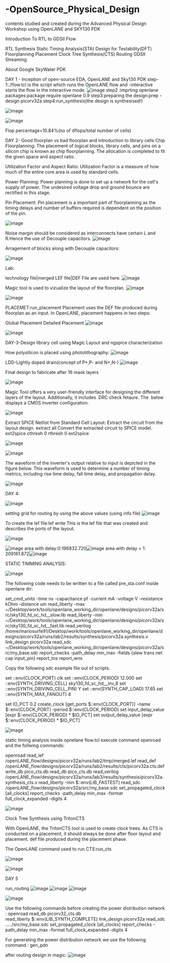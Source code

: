 # -OpenSource_Physical_Design
contents studied and created during the Advanced Physical Design Workshop using OpenLANE and SKY130 PDK

Introduction To RTL to GDSII Flow

RTL Synthesis
Static Timing Analysis(STA)
Design for Testability(DFT)
Floorplanning
Placement
Clock Tree Synthesis(CTS)
Routing
GDSII Streaming


About Google SkyWater PDK

DAY 1 - Inception of open-source EDA, OpenLANE and Sky130 PDK
step-1:./flow.tcl is the script which runs the OpenLANE flow and -interactive starts the flow in the interactive mode. 
![image](https://user-images.githubusercontent.com/93296554/183036477-9219a889-10ad-4cf0-b04c-30626fde92a9.png)
step2 :imprting openlane packages:package require openlane 0.9
step3:preparing the design:prep -design picorv32a
step4:run_synthesis(the design is synthesised!)


![image](https://user-images.githubusercontent.com/93296554/183043895-e6437db4-f2d1-4885-af0d-4bdd7d907f5d.png)


![image](https://user-images.githubusercontent.com/93296554/183045846-e2e93650-a109-4a27-9664-d6f4f90ec7eb.png)

Flop percentage=10.84%(no of dflops/total number of cells)

DAY 2- Good floorplan vs bad floorplan and introduction to library cells
Chip Floorplanning:
The placement of logical blocks, library cells, and pins on a silicon chip is known as chip floorplanning. The allocation is completed to fit the given space and aspect ratio.

Utilization Factor and Aspect Ratio:
Utilization Factor is a measure of how much of the entire core area is used by standard cells.

Power Planning:
Power planning is done to set up a network for the cell's supply of power.
The undesired voltage drop and ground bounce are rectified in this stage.

Pin Placement:
Pin placement is a important part of floorplanning as the timing delays and number of buffers required is dependent on the position of the pin.


![image](https://user-images.githubusercontent.com/93296554/183027044-85a85d29-1397-42a8-8e89-fbf258de59a5.png)

Noise margin should be considered as interconnects have certain L and R.Hence the use of Decouple capacitors.
![image](https://user-images.githubusercontent.com/93296554/183028188-206fd7bf-4734-4339-98f9-8e1f1fc47831.png)

Arragement of blocks along with Decouple capacitors:

![image](https://user-images.githubusercontent.com/93296554/183028919-5b035f1a-75e3-4761-bbe6-956070978488.png)


Lab:

technology file|merged LEF file|DEF File are used here.
![image](https://user-images.githubusercontent.com/93296554/183049382-6dabe73e-ddd5-405d-b903-31e4eb3f756f.png)

Magic tool is used to vizualize the layout of the floorplan.
![image](https://user-images.githubusercontent.com/93296554/183049231-3a62c68c-7121-49a4-a330-b97378459806.png)

![image](https://user-images.githubusercontent.com/93296554/183049859-cb717a38-c28e-4a4d-a077-46d496cbbf01.png)


PLACEMET:run_placement
Placement uses the DEF file produced during floorplan as an input. In OpenLANE, placement happens in two steps:

Global Placement
Detailed Placement
![image](https://user-images.githubusercontent.com/93296554/183334581-e19faf71-da39-4e07-ac65-46caaaad9c6e.png)

![image](https://user-images.githubusercontent.com/93296554/183291764-db966abb-17e5-44c4-baac-adfed294c525.png)




DAY-3-Design library cell using Magic Layout and ngspice characterization

How polysilicon is placed using photolithography:
![image](https://user-images.githubusercontent.com/93296554/183250317-8875eeac-065b-470a-b804-e2173031f333.png)

LDD-Lightly doped drain(concept of P+,P- and N+,N-)
![image](https://user-images.githubusercontent.com/93296554/183250478-874174f7-06e5-4d57-b5f1-cab4de905c1d.png)

Final design to fabricate after 16 mask layers

![image](https://user-images.githubusercontent.com/93296554/183251138-f09f97fd-f0ba-4a2d-a5c2-14e422efe97a.png)


Magic Tool offers a very user-friendly interface for designing the different layers of the layout. Additionally, it includes  DRC check fetaure. The  below displays a CMOS Inverter configuration.


![image](https://user-images.githubusercontent.com/93296554/183249821-f9be73d9-7f8d-4fdf-831b-3ddc8497d218.png)



Extract SPICE Netlist from Standard Cell Layout:
Extract the circuit from the layout design.
extract all
Convert the extracted circuit to SPICE model.
ext2spice cthresh 0 rthresh 0
ext2spice

![image](https://user-images.githubusercontent.com/93296554/183256363-528a8086-8519-4ce4-a9b6-78da772e8600.png)


![image](https://user-images.githubusercontent.com/93296554/183335891-d0e0a025-2ecc-4e15-bbf7-a4177bc256a2.png)



The waveform of the inverter's output relative to input is depicted in the figure below. This waveform is used to determine a number of timing metrics, including rise time delay, fall time delay, and propagation delay.


![image](https://user-images.githubusercontent.com/93296554/183291873-fd1047dd-b0fe-40a1-bf72-f5ff73338c45.png)


DAY 4:

![image](https://user-images.githubusercontent.com/93296554/183347790-a7ee3e8f-4302-402f-a969-9e0210550644.png)

 setting grid for routing by using the above values (using info file)
 ![image](https://user-images.githubusercontent.com/93296554/183281052-fc4b1ed6-ad98-4369-a534-8bdf704139ad.png)
 
 To create the lef file:lef write
This is the lef file that was created and describes the ports of the layout.

![image](https://user-images.githubusercontent.com/93296554/183349935-87c13a14-00fe-4a00-bfad-8f1157a9ea24.png)


![image](https://user-images.githubusercontent.com/93296554/183350855-9642a690-9281-4d2a-81ac-3335be9baf69.png)
area with delay:0:196832.720![image](https://user-images.githubusercontent.com/93296554/183350913-f049d95a-264c-4f4a-a939-e0a608ef8e7a.png)
area with delay = 1: 209181.872![image](https://user-images.githubusercontent.com/93296554/183351016-87d6300c-3369-4fc1-873c-ee4c58428405.png)

STATIC TIMMING ANALYSIS:

![image](https://user-images.githubusercontent.com/93296554/183351851-523d7806-2072-4a89-8249-ed405269284e.png)

The following code needs to be written to a file called pre_sta.conf inside openlane dir:

set_cmd_units -time ns -capacitance pf -current mA -voltage V -resistance kOhm -distance um
read_liberty -max ~/Desktop/work/tools/openlane_working_dir/openlane/designs/picorv32a/src/sky130_fd_sc_hd__slow.lib
read_liberty -min ~/Desktop/work/tools/openlane_working_dir/openlane/designs/picorv32a/src/sky130_fd_sc_hd__fast.lib
read_verilog /home/mariosurfe91/Desktop/work/tools/openlane_working_dir/openlane/designs/picorv32a/runs/lab2/results/synthesis/picorv32a.synthesis.v
link_design picorv32a
read_sdc ~/Desktop/work/tools/openlane_working_dir/openlane/designs/picorv32a/src/my_base.sdc
report_checks -path_delay min_max -fields {slew trans net cap input_pin}
report_tns
report_wns

Copy the following sdc example file out of scripts.

set ::env(CLOCK_PORT) clk
set ::env(CLOCK_PERIOD) 12.000
set ::env(SYNTH_DRIVING_CELL) sky130_fd_sc_hd__inv_8
set ::env(SYNTH_DRIVING_CELL_PIN) Y
set ::env(SYNTH_CAP_LOAD) 17.65
set ::env(SYNTH_MAX_FANOUT) 4

set IO_PCT 0.2
create_clock [get_ports $::env(CLOCK_PORT)]  -name $::env(CLOCK_PORT)  -period $::env(CLOCK_PERIOD)
set input_delay_value [expr $::env(CLOCK_PERIOD) * $IO_PCT]
set output_delay_value [expr $::env(CLOCK_PERIOD) * $IO_PCT]

![image](https://user-images.githubusercontent.com/93296554/183352342-4d9e0362-f766-4b7e-a832-4b6adfcce8ae.png)

static timing analysis inside opnelane flow.tcl
execute command openroad and the follwing commands:


openroad
read_lef /openLANE_flow/designs/picorv32a/runs/lab2/tmp/merged.lef
read_def /openLANE_flow/designs/picorv32a/runs/lab2/results/cts/picorv32a.cts.def
write_db pico_cts.db
read_db pico_cts.db
read_verilog /openLANE_flow/designs/picorv32a/runs/lab3/results/synthesis/picorv32a.synthesis_cts.v
read_liberty -min $::env(LIB_FASTEST)
read_sdc /openLANE_flow/designs/picorv32a/src/my_base.sdc
set_propagated_clock [all_clocks]
report_checks -path_delay min_max -format full_clock_expanded -digits 4

![image](https://user-images.githubusercontent.com/93296554/183354342-320f1fa2-f5b4-4410-92e3-18c9981a6312.png)


Clock Tree Synthesis using TritonCTS

With OpenLANE, the TritonCTS tool is used to create clock trees. As CTS is conducted on a placement, it should always be done after floor layout and placement. def file produced during the placement phase.


The OpenLANE command used to run CTS:run_cts






![image](https://user-images.githubusercontent.com/93296554/183356080-9e896b16-9167-4687-88a6-7496215557ae.png)

![image](https://user-images.githubusercontent.com/93296554/183356164-a77e86bd-0792-4eee-b2b1-70f4275ec8ab.png)

DAY 5

run_routing
![image](https://user-images.githubusercontent.com/93296554/183292114-4ac1f7fb-b950-4952-9062-0a8a0b14821d.png)
![image](https://user-images.githubusercontent.com/93296554/183292171-c04916dd-380c-4680-90de-cb1e9782cf09.png)
![image](https://user-images.githubusercontent.com/93296554/183292197-3277da3d-dae6-492e-b6fc-c18343461c68.png)




![image](https://user-images.githubusercontent.com/93296554/183291977-fcbb0418-96c9-464b-9c79-a31230033bc3.png)

Use the following commands before creating the power distribution network :
 openroad
 read_db picorv32_cts.db  
 read_liberty $::env(LIB_SYNTH_COMPLETE) 
 link_design picorv32a
 read_sdc ...../src/my_base.sdc
 set_propagated_clock [all_clocks]
 report_checks -path_delay min_max -format full_clock_expanded -digits 4
 
For generating the power distribution network we use the following command :
gen_pdn

after routing design in magic:
![image](https://user-images.githubusercontent.com/93296554/183292309-0f415fe5-9ec7-46cc-9c20-a9fb7be27a00.png)







